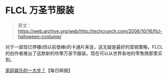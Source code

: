 # FLCL 万圣节服装

> 原文：<https://web.archive.org/web/http://techcrunch.com/2006/10/16/flcl-halloween-costume/>

对于一部现已停播(但以前很棒)的卡通片来说，这无疑是最好的营销策略，FLCL 的创作者推出了这款新的坎蒂万圣节服装。现在可以从世界各地的零售商那里买到。

[家庭娱乐的一大步？](https://web.archive.org/web/20160229224930/http://www.dailymail.co.uk/pages/live/articles/news/news.html?in_article_id=410642&in_page_id=1770)【每日邮报】